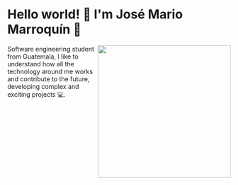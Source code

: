 <h1 align="left">Hello world! 👋 I'm José Mario Marroquín 🚀</h1>
<img align="right" src="https://media.giphy.com/media/tuCFp8rod0x3O/giphy.gif" width="300" /> Software engineering student from Guatemala, I like to understand how all the technology around me works and contribute to the future, developing complex and exciting projects 💻. 

<!--
**JoseMarold/JoseMarold** is a ✨ _special_ ✨ repository because its `README.md` (this file) appears on your GitHub profile.

Here are some ideas to get you started:

- 🔭 I’m currently working on ...
- 🌱 I’m currently learning ...
- 👯 I’m looking to collaborate on ...
- 🤔 I’m looking for help with ...
- 💬 Ask me about ...
- 📫 How to reach me: ...
- 😄 Pronouns: ...
- ⚡ Fun fact: ...
-->
